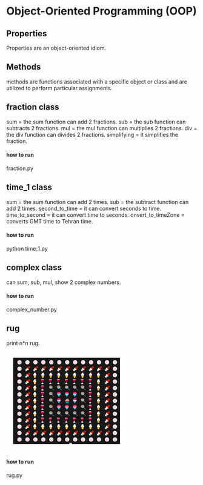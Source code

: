# Object-Oriented Programming (OOP)

## Properties
Properties are an object-oriented idiom.

## Methods
methods are functions associated with a specific object or class and are utilized to perform particular assignments.

## fraction class
sum = the sum function can add 2 fractions.
sub = the sub function can subtracts 2 fractions.
mul = the mul function can multiplies 2 fractions.
div = the div function can divides 2 fractions.
simplifying = it simplifies the fraction.

#### how to run
fraction.py


## time_1 class
sum = the sum function can add 2 times. 
sub = the subtract function can add 2 times. 
second_to_time = it can convert seconds to time.
time_to_second = it can convert time to seconds.
onvert_to_timeZone = converts GMT time to Tehran time.

#### how to run
python time_1.py



## complex class
can sum, sub, mul, show 2 complex numbers.

#### how to run
complex_number.py


## rug
print n*n rug.

![screen shot](rug/rug_result.png)

#### how to run
rug.py
